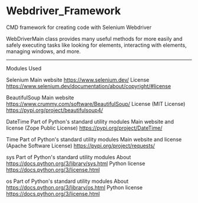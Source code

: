 # Webdriver_Framework
 CMD framework for creating code with Selenium Webdriver

WebDriverMain class provides many useful methods for more easily and safely executing tasks like looking for elements, interacting with elements, managing windows, and more.

------------------

Modules Used

Selenium
Main website
https://www.selenium.dev/
License
https://www.selenium.dev/documentation/about/copyright/#license

BeautifulSoup
Main website
https://www.crummy.com/software/BeautifulSoup/
License (MIT License)
https://pypi.org/project/beautifulsoup4/

DateTime
Part of Python's standard utility modules
Main website and license (Zope Public License)
https://pypi.org/project/DateTime/

Time
Part of Python's standard utility modules
Main website and license (Apache Software License)
https://pypi.org/project/requests/

sys
Part of Python's standard utility modules
About
https://docs.python.org/3/library/sys.html
Python license
https://docs.python.org/3/license.html

os
Part of Python's standard utility modules
About
https://docs.python.org/3/library/os.html
Python license
https://docs.python.org/3/license.html

